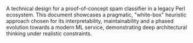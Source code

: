 A technical design for a proof-of-concept spam classifier in a legacy Perl ecosystem. This document showcases a pragmatic, "white-box" heuristic approach chosen for its interpretability, maintainability and a phased evolution towards a modern ML service, demonstrating deep architectural thinking under realistic constraints.
